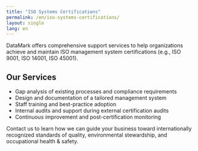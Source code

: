 ```yaml
---
title: "ISO Systems Certifications"
permalink: /en/iso-systems-certifications/
layout: single
lang: en
---
```

DataMark offers comprehensive support services to help organizations achieve and maintain ISO management system certifications (e.g., ISO 9001, ISO 14001, ISO 45001).

## Our Services

- Gap analysis of existing processes and compliance requirements
- Design and documentation of a tailored management system
- Staff training and best-practice adoption
- Internal audits and support during external certification audits
- Continuous improvement and post-certification monitoring

Contact us to learn how we can guide your business toward internationally recognized standards of quality, environmental stewardship, and occupational health & safety. 